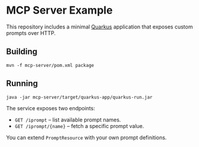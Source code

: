 # MCP Server Example

This repository includes a minimal [Quarkus](https://quarkus.io/) application that exposes custom prompts over HTTP.

## Building

```
mvn -f mcp-server/pom.xml package
```

## Running

```
java -jar mcp-server/target/quarkus-app/quarkus-run.jar
```

The service exposes two endpoints:

- `GET /iprompt` – list available prompt names.
- `GET /iprompt/{name}` – fetch a specific prompt value.

You can extend `PromptResource` with your own prompt definitions.
